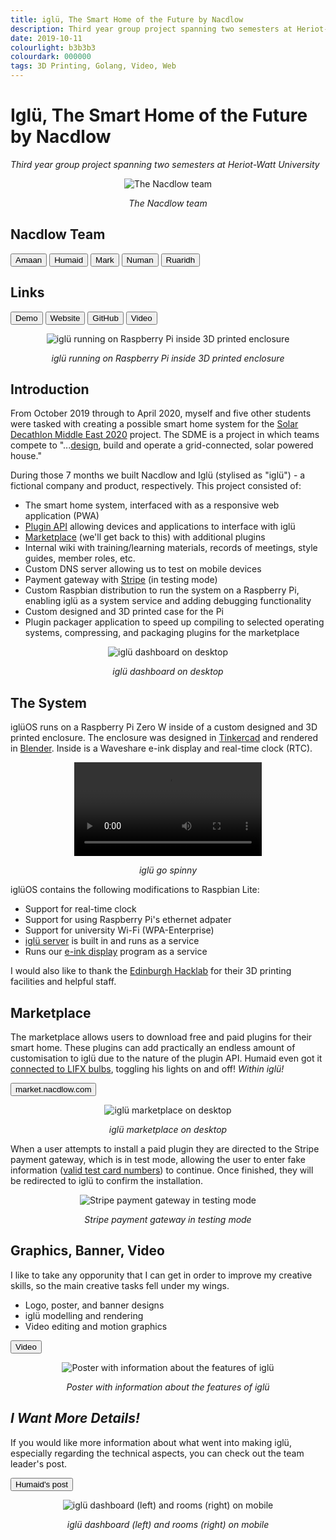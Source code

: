 ```yaml
---
title: iglü, The Smart Home of the Future by Nacdlow
description: Third year group project spanning two semesters at Heriot-Watt University
date: 2019-10-11
colourlight: b3b3b3
colourdark: 000000
tags: 3D Printing, Golang, Video, Web
---
```


# Iglü, The Smart Home of the Future by Nacdlow
*Third year group project spanning two semesters at Heriot-Watt University*

<center>

![The Nacdlow team](team.jpg)

*The Nacdlow team*
</center>

## Nacdlow Team

<a href="https://amaanakram.tech/" class="no-raise" target="_blank" rel="noreferrer"><button class="button">Amaan</button></a>
<a href="https://humaidq.ae/" class="no-raise" target="_blank" rel="noreferrer"><button class="button">Humaid</button></a>
<a href="https://www.linkedin.com/in/mark-bird-/" class="no-raise" target="_blank" rel="noreferrer"><button class="button">Mark</button></a>
<a href="https://github.com/n-ali1" class="no-raise" target="_blank" rel="noreferrer"><button class="button">Numan</button></a>
<a href="https://ruaridhmollica.com/" class="no-raise" target="_blank" rel="noreferrer"><button class="button">Ruaridh</button></a>

## Links

<a href="https://demo.nacdlow.com" class="no-raise" target="_blank" rel="noreferrer"><button class="button buttonHighlight">Demo</button></a>
<a href="https://nacdlow.com" class="no-raise" target="_blank" rel="noreferrer"><button class="button">Website</button></a>
<a href="https://github.com/Nacdlow" class="no-raise" target="_blank" rel="noreferrer"><button class="button">GitHub</button></a>
<a href="https://www.youtube.com/watch?v=KMfItuTf2jQ" class="no-raise" target="_blank" rel="noreferrer"><button class="button">Video</button></a>

<center>

![iglü running on Raspberry Pi inside 3D printed enclosure](eink.jpg)

*iglü running on Raspberry Pi inside 3D printed enclosure*
</center>

## Introduction
From October 2019 through to April 2020, myself and five other students were tasked with creating a possible smart home system for the [Solar Decathlon Middle East 2020](https://www.solardecathlonme.com/) project. The SDME is a project in which teams compete to "...[design](https://www.hw.ac.uk/news/articles/2019/SolarDecathlon2020.htm), build and operate a grid-connected, solar powered house."

During those 7 months we built Nacdlow and Iglü (stylised as "iglü") - a fictional company and product, respectively. This project consisted of:

- The smart home system, interfaced with as a responsive web application (PWA)
- [Plugin API](https://github.com/hashicorp/go-plugin) allowing devices and applications to interface with iglü
- [Marketplace](https://market.nacdlow.com) (we'll get back to this) with additional plugins
- Internal wiki with training/learning materials, records of meetings, style guides, member roles, etc.
- Custom DNS server allowing us to test on mobile devices
- Payment gateway with [Stripe](https://stripe.com/) (in testing mode)
- Custom Raspbian distribution to run the system on a Raspberry Pi, enabling iglü as a system service and adding debugging functionality
- Custom designed and 3D printed case for the Pi
- Plugin packager application to speed up compiling to selected operating systems, compressing, and packaging plugins for the marketplace

<center>

![iglü dashboard on desktop](desktopDashboard.png)

*iglü dashboard on desktop*
</center>

## The System

iglüOS runs on a Raspberry Pi Zero W inside of a custom designed and 3D printed enclosure. The enclosure was designed in [Tinkercad](https://www.tinkercad.com/) and rendered in [Blender](https://www.blender.org/). Inside is a Waveshare e-ink display and real-time clock (RTC).

<center>
<video autoplay controls loop mute>
  <source src="blender.mp4" type="video/mp4">
  Your browser does not support the video tag.
</video>

*iglü go spinny*
</center>

iglüOS contains the following modifications to Raspbian Lite:

- Support for real-time clock
- Support for using Raspberry Pi's ethernet adpater
- Support for university Wi-Fi (WPA-Enterprise)
- [iglü server](https://github.com/Nacdlow/iglu-server) is built in and runs as a service
- Runs our [e-ink display](https://github.com/Nacdlow/e-ink-display) program as a service

I would also like to thank the [Edinburgh Hacklab](https://edinburghhacklab.com/) for their 3D printing facilities and helpful staff.

## Marketplace

The marketplace allows users to download free and paid plugins for their smart home. These plugins can add practically an endless amount of customisation to iglü due to the nature of the plugin API. Humaid even got it [connected to LIFX bulbs](https://youtu.be/KMfItuTf2jQ?t=381), toggling his lights on and off! *Within iglü!*

<a href="https://market.nacdlow.com" class="no-raise" target="_blank" rel="noreferrer"><button class="button buttonHighlight">market.nacdlow.com</button></a>


<center>

![iglü marketplace on desktop](desktopMarket.png)

*iglü marketplace on desktop*

</center>



When a user attempts to install a paid plugin they are directed to the Stripe payment gateway, which is in test mode, allowing the user to enter fake information ([valid test card numbers](https://stripe.com/docs/testing)) to continue. Once finished, they will be redirected to iglü to confirm the installation.

<center>

![Stripe payment gateway in testing mode](payment.jpg)

*Stripe payment gateway in testing mode*
</center>

## Graphics, Banner, Video

I like to take any opporunity that I can get in order to improve my creative skills, so the main creative tasks fell under my wings.

- Logo, poster, and banner designs
- iglü modelling and rendering
- Video editing and motion graphics

<a href="https://www.youtube.com/watch?v=KMfItuTf2jQ" class="no-raise" target="_blank" rel="noreferrer"><button class="button buttonHighlight">Video</button></a>

<center>

![Poster with information about the features of iglü](poster.png)

*Poster with information about the features of iglü*
</center>

## *I Want More Details!*

If you would like more information about what went into making iglü, especially regarding the technical aspects, you can check out the team leader's post.

<a href="https://humaidq.ae/projects/iglu/" class="no-raise" target="_blank" rel="noreferrer"><button class="button buttonHighlight">Humaid's post</button></a>

<center>

![iglü dashboard (left) and rooms (right) on mobile](mobile.png)

*iglü dashboard (left) and rooms (right) on mobile*
</center>